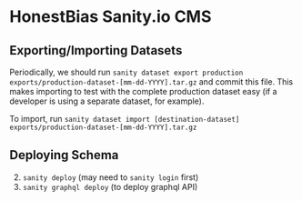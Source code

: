 # HonestBias Sanity.io CMS

## Exporting/Importing Datasets

Periodically, we should run `sanity dataset export production exports/production-dataset-[mm-dd-YYYY].tar.gz` and commit this file. This makes importing to test with the complete production dataset easy (if a developer is using a separate dataset, for example).

To import, run `sanity dataset import [destination-dataset] exports/production-dataset-[mm-dd-YYYY].tar.gz`

## Deploying Schema

2. `sanity deploy` (may need to `sanity login` first)
3. `sanity graphql deploy` (to deploy graphql API)